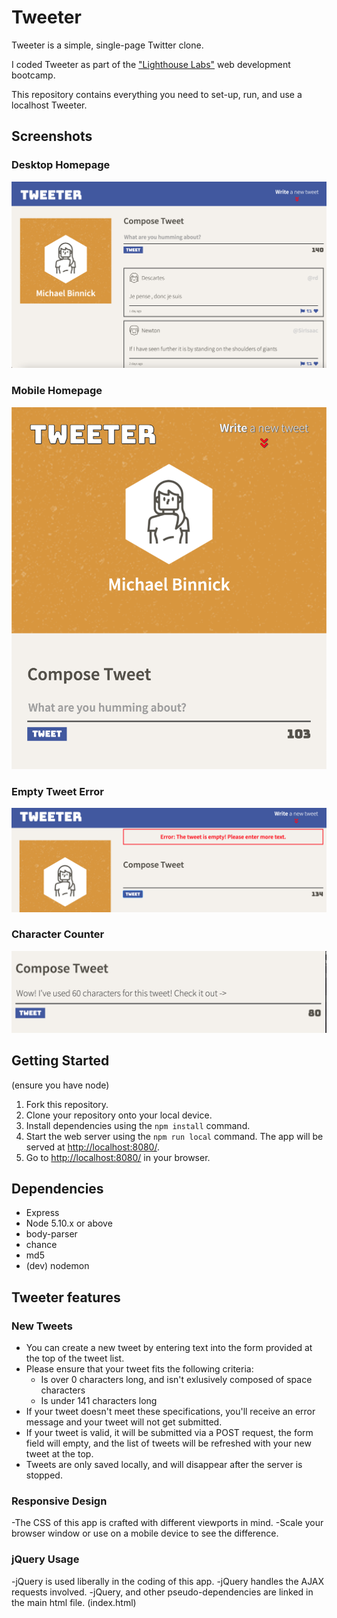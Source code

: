# Tweeter

Tweeter is a simple, single-page Twitter clone.

I coded Tweeter as part of the ["Lighthouse Labs"](https://lighthouselabs.ca) web development bootcamp.

This repository contains everything you need to set-up, run, and use a localhost Tweeter.

## Screenshots

### Desktop Homepage
!["Desktop"](https://github.com/michaelbinnick/tweeter/blob/master/screenshots/desktop_main.png?raw=true)

### Mobile Homepage
!["Mobile"](https://github.com/michaelbinnick/tweeter/blob/master/screenshots/mobile_main.png?raw=true)

### Empty Tweet Error
!["Empty Error"](https://github.com/michaelbinnick/tweeter/blob/master/screenshots/desktop_errorempty.png?raw=true)

### Character Counter
!["Character Counter"](https://github.com/michaelbinnick/tweeter/blob/master/screenshots/char_counter.png?raw=true)

## Getting Started
(ensure you have node)
1. Fork this repository.
2. Clone your repository onto your local device.
3. Install dependencies using the `npm install` command.
3. Start the web server using the `npm run local` command. The app will be served at <http://localhost:8080/>.
4. Go to <http://localhost:8080/> in your browser.

## Dependencies

- Express
- Node 5.10.x or above
- body-parser
- chance
- md5
- (dev) nodemon

## Tweeter features

### New Tweets
- You can create a new tweet by entering text into the form provided at the top of the tweet list.
- Please ensure that your tweet fits the following criteria:
  - Is over 0 characters long, and isn't exlusively composed of space characters
  - Is under 141 characters long
- If your tweet doesn't meet these specifications, you'll receive an error message and your tweet will not get submitted.
- If your tweet is valid, it will be submitted via a POST request, the form field will empty, and the list of tweets will be refreshed with your new tweet at the top.
- Tweets are only saved locally, and will disappear after the server is stopped.

### Responsive Design
-The CSS of this app is crafted with different viewports in mind.
-Scale your browser window or use on a mobile device to see the difference.

### jQuery Usage
-jQuery is used liberally in the coding of this app.
-jQuery handles the AJAX requests involved.
-jQuery, and other pseudo-dependencies are linked in the main html file. (index.html)

